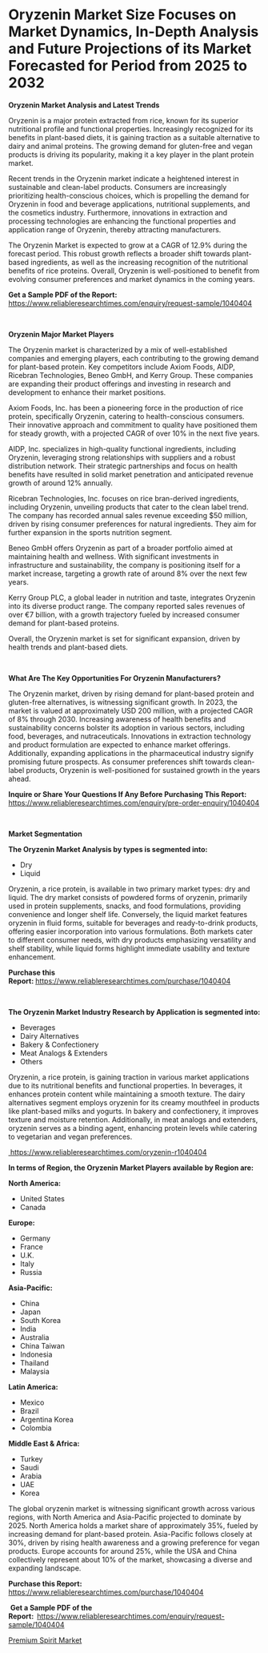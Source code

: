 <p><h1>Oryzenin Market Size Focuses on Market Dynamics, In-Depth Analysis and Future Projections of its Market Forecasted for Period from 2025 to 2032</h1></p><p><strong>Oryzenin Market Analysis and Latest Trends</strong></p>
<p><p>Oryzenin is a major protein extracted from rice, known for its superior nutritional profile and functional properties. Increasingly recognized for its benefits in plant-based diets, it is gaining traction as a suitable alternative to dairy and animal proteins. The growing demand for gluten-free and vegan products is driving its popularity, making it a key player in the plant protein market.</p><p>Recent trends in the Oryzenin market indicate a heightened interest in sustainable and clean-label products. Consumers are increasingly prioritizing health-conscious choices, which is propelling the demand for Oryzenin in food and beverage applications, nutritional supplements, and the cosmetics industry. Furthermore, innovations in extraction and processing technologies are enhancing the functional properties and application range of Oryzenin, thereby attracting manufacturers.</p><p>The Oryzenin Market is expected to grow at a CAGR of 12.9% during the forecast period. This robust growth reflects a broader shift towards plant-based ingredients, as well as the increasing recognition of the nutritional benefits of rice proteins. Overall, Oryzenin is well-positioned to benefit from evolving consumer preferences and market dynamics in the coming years.</p></p>
<p><strong>Get a Sample PDF of the Report:&nbsp;</strong> <a href="https://www.reliableresearchtimes.com/enquiry/request-sample/1040404?utm_campaign=2267&utm_medium=2&utm_source=Github&utm_content=ia&utm_term=07042025&utm_id=oryzenin">https://www.reliableresearchtimes.com/enquiry/request-sample/1040404</a></p>
<p>&nbsp;</p>
<p><strong>Oryzenin Major Market Players</strong></p>
<p><p>The Oryzenin market is characterized by a mix of well-established companies and emerging players, each contributing to the growing demand for plant-based protein. Key competitors include Axiom Foods, AIDP, Ricebran Technologies, Beneo GmbH, and Kerry Group. These companies are expanding their product offerings and investing in research and development to enhance their market positions.</p><p>Axiom Foods, Inc. has been a pioneering force in the production of rice protein, specifically Oryzenin, catering to health-conscious consumers. Their innovative approach and commitment to quality have positioned them for steady growth, with a projected CAGR of over 10% in the next five years.</p><p>AIDP, Inc. specializes in high-quality functional ingredients, including Oryzenin, leveraging strong relationships with suppliers and a robust distribution network. Their strategic partnerships and focus on health benefits have resulted in solid market penetration and anticipated revenue growth of around 12% annually.</p><p>Ricebran Technologies, Inc. focuses on rice bran-derived ingredients, including Oryzenin, unveiling products that cater to the clean label trend. The company has recorded annual sales revenue exceeding $50 million, driven by rising consumer preferences for natural ingredients. They aim for further expansion in the sports nutrition segment.</p><p>Beneo GmbH offers Oryzenin as part of a broader portfolio aimed at maintaining health and wellness. With significant investments in infrastructure and sustainability, the company is positioning itself for a market increase, targeting a growth rate of around 8% over the next few years.</p><p>Kerry Group PLC, a global leader in nutrition and taste, integrates Oryzenin into its diverse product range. The company reported sales revenues of over €7 billion, with a growth trajectory fueled by increased consumer demand for plant-based proteins.</p><p>Overall, the Oryzenin market is set for significant expansion, driven by health trends and plant-based diets.</p></p>
<p>&nbsp;</p>
<p><strong>What Are The Key Opportunities For Oryzenin Manufacturers?</strong></p>
<p><p>The Oryzenin market, driven by rising demand for plant-based protein and gluten-free alternatives, is witnessing significant growth. In 2023, the market is valued at approximately USD 200 million, with a projected CAGR of 8% through 2030. Increasing awareness of health benefits and sustainability concerns bolster its adoption in various sectors, including food, beverages, and nutraceuticals. Innovations in extraction technology and product formulation are expected to enhance market offerings. Additionally, expanding applications in the pharmaceutical industry signify promising future prospects. As consumer preferences shift towards clean-label products, Oryzenin is well-positioned for sustained growth in the years ahead.</p></p>
<p><strong>Inquire or Share Your Questions If Any Before Purchasing This Report:</strong> <a href="https://www.reliableresearchtimes.com/enquiry/pre-order-enquiry/1040404?utm_campaign=2267&utm_medium=2&utm_source=Github&utm_content=ia&utm_term=07042025&utm_id=oryzenin">https://www.reliableresearchtimes.com/enquiry/pre-order-enquiry/1040404</a></p>
<p>&nbsp;</p>
<p><strong>Market Segmentation</strong></p>
<p><strong>The Oryzenin Market Analysis by types is segmented into:</strong></p>
<p><ul><li>Dry</li><li>Liquid</li></ul></p>
<p><p>Oryzenin, a rice protein, is available in two primary market types: dry and liquid. The dry market consists of powdered forms of oryzenin, primarily used in protein supplements, snacks, and food formulations, providing convenience and longer shelf life. Conversely, the liquid market features oryzenin in fluid forms, suitable for beverages and ready-to-drink products, offering easier incorporation into various formulations. Both markets cater to different consumer needs, with dry products emphasizing versatility and shelf stability, while liquid forms highlight immediate usability and texture enhancement.</p></p>
<p><strong>Purchase this Report:&nbsp;</strong><a href="https://www.reliableresearchtimes.com/purchase/1040404?utm_campaign=2267&utm_medium=2&utm_source=Github&utm_content=ia&utm_term=07042025&utm_id=oryzenin">https://www.reliableresearchtimes.com/purchase/1040404</a></p>
<p>&nbsp;</p>
<p><strong>The Oryzenin Market Industry Research by Application is segmented into:</strong></p>
<p><ul><li>Beverages</li><li>Dairy Alternatives</li><li>Bakery & Confectionery</li><li>Meat Analogs & Extenders</li><li>Others</li></ul></p>
<p><p>Oryzenin, a rice protein, is gaining traction in various market applications due to its nutritional benefits and functional properties. In beverages, it enhances protein content while maintaining a smooth texture. The dairy alternatives segment employs oryzenin for its creamy mouthfeel in products like plant-based milks and yogurts. In bakery and confectionery, it improves texture and moisture retention. Additionally, in meat analogs and extenders, oryzenin serves as a binding agent, enhancing protein levels while catering to vegetarian and vegan preferences.</p></p>
<p><a href="https://www.reliableresearchtimes.com/oryzenin-r1040404?utm_campaign=2267&utm_medium=2&utm_source=Github&utm_content=ia&utm_term=07042025&utm_id=oryzenin">&nbsp;https://www.reliableresearchtimes.com/oryzenin-r1040404</a></p>
<p><strong>In terms of Region, the Oryzenin Market Players available by Region are:</strong></p>
<p>
    <p> <strong> North America: </strong>
        <ul>
            <li>United States</li>
            <li>Canada</li>
        </ul>
        </p> 
    <p> <strong> Europe: </strong>
        <ul>
            <li>Germany</li>
            <li>France</li>
            <li>U.K.</li>
            <li>Italy</li>
            <li>Russia</li>
        </ul>
        </p> 
    <p> <strong> Asia-Pacific: </strong>
        <ul>
            <li>China</li>
            <li>Japan</li>
            <li>South Korea</li>
            <li>India</li>
            <li>Australia</li>
            <li>China Taiwan</li>
            <li>Indonesia</li>
            <li>Thailand</li>
            <li>Malaysia</li>
        </ul>
        </p> 
    <p> <strong> Latin America: </strong>
        <ul>
            <li>Mexico</li>
            <li>Brazil</li>
            <li>Argentina Korea</li>
            <li>Colombia</li>
        </ul>
        </p> 
    <p> <strong> Middle East & Africa: </strong>
        <ul>
            <li>Turkey</li>
            <li>Saudi</li>
            <li>Arabia</li>
            <li>UAE</li>
            <li>Korea</li>
        </ul>
    </p>
    </p>
<p><p>The global oryzenin market is witnessing significant growth across various regions, with North America and Asia-Pacific projected to dominate by 2025. North America holds a market share of approximately 35%, fueled by increasing demand for plant-based protein. Asia-Pacific follows closely at 30%, driven by rising health awareness and a growing preference for vegan products. Europe accounts for around 25%, while the USA and China collectively represent about 10% of the market, showcasing a diverse and expanding landscape.</p></p>
<p><strong>Purchase this Report: </strong><a href="https://www.reliableresearchtimes.com/purchase/1040404?utm_campaign=2267&utm_medium=2&utm_source=Github&utm_content=ia&utm_term=07042025&utm_id=oryzenin">https://www.reliableresearchtimes.com/purchase/1040404</a></p>
<p>&nbsp;<strong>Get a Sample PDF of the Report:&nbsp;&nbsp;</strong><a href="https://www.reliableresearchtimes.com/enquiry/request-sample/1040404?utm_campaign=2267&utm_medium=2&utm_source=Github&utm_content=ia&utm_term=07042025&utm_id=oryzenin">https://www.reliableresearchtimes.com/enquiry/request-sample/1040404</a></p>
<p><strong></strong></p>
<p><p><a href="https://github.com/klindsey95/Market-Research-Report-List-1/blob/main/premium-spirit-market.md?utm_campaign=2267&utm_medium=2&utm_source=Github&utm_content=ia&utm_term=07042025&utm_id=oryzenin">Premium Spirit Market</a></p></p>
